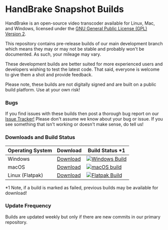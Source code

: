 # HandBrake Snapshot Builds

HandBrake is an open-source video transcoder available for Linux, Mac, and Windows, licensed under the [GNU General Public License (GPL) Version 2](LICENSE).

This repository contains pre-release builds of our main development branch which means they may or may not be stable and probably won't be documented. As such, your mileage may vary.

These development builds are better suited for more experienced users and developers wishing to test the latest code. That said, everyone is welcome to give them a shot and provide feedback.

Please note, these builds are not digitally signed and are built on a public build platform. Use at your own risk! 

### Bugs

If you find issues with these builds then post a thorough bug report on our [Issue Tracker!](https://github.com/HandBrake/HandBrake/issues)
Please don't assume we know about your bug or issue. If you see something that isn't working or doesn't make sense, do tell us!


### Downloads and Build Status

| Operating System  | Download        | Build Status *1 |
| ----------------- | --------------- | ------------- |
| Windows           | [Download](https://github.com/HandBrake/handbrake-snapshots/releases/tag/win) | [![Windows Build](https://github.com/HandBrake/handbrake-snapshots/actions/workflows/nightly-win.yml/badge.svg)](https://github.com/HandBrake/handbrake-snapshots/actions/workflows/nightly-win.yml)  |
| macOS             | [Download](https://github.com/HandBrake/handbrake-snapshots/releases/tag/mac) | [![macOS build](https://github.com/HandBrake/handbrake-snapshots/actions/workflows/nightly-mac.yml/badge.svg)](https://github.com/HandBrake/handbrake-snapshots/actions/workflows/nightly-mac.yml)  |
| Linux (Flatpak)   | [Download](https://github.com/HandBrake/handbrake-snapshots/releases/tag/lin) | [![Flatpak Build](https://github.com/HandBrake/HandBrake-snapshots/actions/workflows/nightly-linux.yml/badge.svg)](https://github.com/HandBrake/HandBrake-snapshots/actions/workflows/nightly-linux.yml) |

*1 Note, if a build is marked as failed, previous builds may be available for download!

### Update Frequency

Builds are updated weekly but only if there are new commits in our primary repository. 
